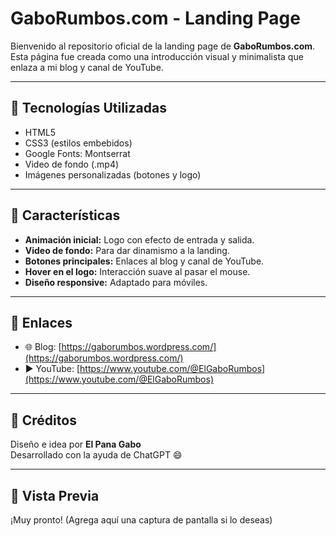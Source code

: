 # GaboRumbos.com - Landing Page

Bienvenido al repositorio oficial de la landing page de **GaboRumbos.com**.  
Esta página fue creada como una introducción visual y minimalista que enlaza a mi blog y canal de YouTube.

---

## 🚀 Tecnologías Utilizadas

- HTML5
- CSS3 (estilos embebidos)
- Google Fonts: Montserrat
- Video de fondo (.mp4)
- Imágenes personalizadas (botones y logo)

---

## 🎯 Características

- **Animación inicial:** Logo con efecto de entrada y salida.
- **Video de fondo:** Para dar dinamismo a la landing.
- **Botones principales:** Enlaces al blog y canal de YouTube.
- **Hover en el logo:** Interacción suave al pasar el mouse.
- **Diseño responsive:** Adaptado para móviles.

---

## 🔗 Enlaces

- 🌐 Blog: [https://gaborumbos.wordpress.com/](https://gaborumbos.wordpress.com/)
- ▶️ YouTube: [https://www.youtube.com/@ElGaboRumbos](https://www.youtube.com/@ElGaboRumbos)

---

## 🧾 Créditos

Diseño e idea por **El Pana Gabo**  
Desarrollado con la ayuda de ChatGPT 😄

---

## 📸 Vista Previa

¡Muy pronto! (Agrega aquí una captura de pantalla si lo deseas)
